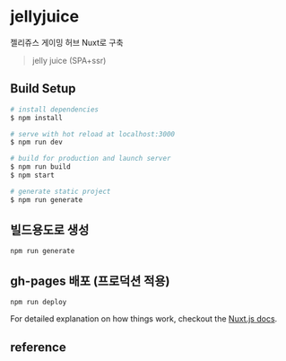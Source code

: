 # jellyjuice

젤리쥬스 게이밍 허브
Nuxt로 구축

> jelly juice (SPA+ssr)

## Build Setup

``` bash
# install dependencies
$ npm install

# serve with hot reload at localhost:3000
$ npm run dev

# build for production and launch server
$ npm run build
$ npm start

# generate static project
$ npm run generate
```

## 빌드용도로 생성

```
npm run generate
```


## gh-pages 배포 (프로덕션 적용)

```
npm run deploy
```

For detailed explanation on how things work, checkout the [Nuxt.js docs](https://github.com/nuxt/nuxt.js).


## reference
